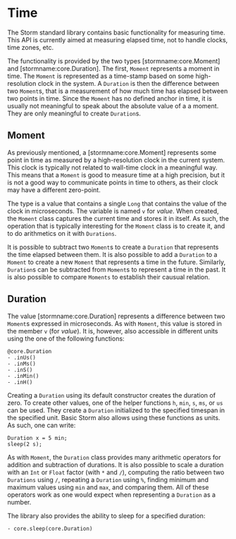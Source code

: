 Time
====

The Storm standard library contains basic functionality for measuring time. This API is currently
aimed at measuring elapsed time, not to handle clocks, time zones, etc.

The functionality is provided by the two types [stormname:core.Moment] and
[stormname:core.Duration]. The first, `Moment` represents a moment in time. The `Moment` is
represented as a time-stamp based on some high-resolution clock in the system. A `Duration` is then
the difference between two `Moment`s, that is a measurement of how much time has elapsed between two
points in time. Since the `Moment` has no defined anchor in time, it is usually not meaningful to
speak about the absolute value of a a moment. They are only meaningful to create `Duration`s.

Moment
------

As previously mentioned, a [stormname:core.Moment] represents some point in time as measured by a
high-resolution clock in the current system. This clock is typically not related to wall-time clock
in a meaningful way. This means that a `Moment` is good to measure time at a high precision, but it
is not a good way to communicate points in time to others, as their clock may have a different
zero-point.

The type is a value that contains a single `Long` that contains the value of the clock in
microseconds. The variable is named `v` for *value*. When created, the `Moment` class captures the
current time and stores it in itself. As such, the operation that is typically interesting for the
`Moment` class is to create it, and to do arithmetics on it with `Durations`.

It is possible to subtract two `Moment`s to create a `Duration` that represents the time elapsed
between them. It is also possible to add a `Duration` to a `Moment` to create a new `Moment` that
represents a time in the future. Similarly, `Duration`s can be subtracted from `Moment`s to
represent a time in the past. It is also possible to compare `Moments` to establish their causual
relation.


Duration
--------

The value [stormname:core.Duration] represents a difference between two `Moment`s expressed in
microseconds. As with `Moment`, this value is stored in the member `v` (for *value*). It is,
however, also accessible in different units using the one of the following functions:

```stormdoc
@core.Duration
- .inUs()
- .inMs()
- .inS()
- .inMin()
- .inH()
```

Creating a `Duration` using its default constructor creates the duration of zero. To create other
values, one of the helper functions `h`, `min`, `s`, `ms`, or `us` can be used. They create a
`Duration` initialized to the specified timespan in the specified unit. Basic Storm also allows
using these functions as units. As such, one can write:

```bsstmt
Duration x = 5 min;
sleep(2 s);
```

As with `Moment`, the `Duration` class provides many arithmetic operators for addition and
subtraction of durations. It is also possible to scale a duration with an `Int` or `Float` factor
(with `*` and `/`), computing the ratio between two `Durations` using `/`, repeating a `Duration`
using `%`, finding minimum and maximum values using `min` and `max`, and comparing them. All of
these operators work as one would expect when representing a `Duration` as a number.

The library also provides the ability to sleep for a specified duration:

```stormdoc
- core.sleep(core.Duration)
```